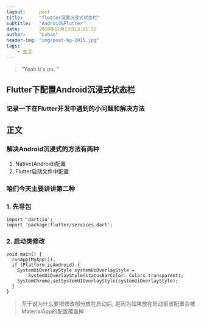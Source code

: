 ```yaml
---
layout:     post
title:      "flutter设置沉浸式状态栏"
subtitle:   "Android&Flutter"
date:       2018年12月13日13:01:32
author:     "Luhao"
header-img: "img/post-bg-2015.jpg"
tags:
    - 生活
---
```


> “Yeah It's on. ”


## Flutter下配置Android沉浸式状态栏

### 记录一下在Flutter开发中遇到的小问题和解决方法

## 正文

### 解决Android沉浸式的方法有两种
1. Native(Android)配置
2. Flutter启动文件中配置

### 咱们今天主要讲讲第二种

### 1. 先导包
```
import 'dart:io';
import 'package:flutter/services.dart';
```
### 2. 启动类修改
```
void main() {
  runApp(MyApp());
  if (Platform.isAndroid) {
    SystemUiOverlayStyle systemUiOverlayStyle =
        SystemUiOverlayStyle(statusBarColor: Colors.transparent);
    SystemChrome.setSystemUIOverlayStyle(systemUiOverlayStyle);
  }
}
```

> 至于说为什么要把修改部分放在启动后, 是因为如果放在启动前该配置会被MaterialApp的配置覆盖掉


